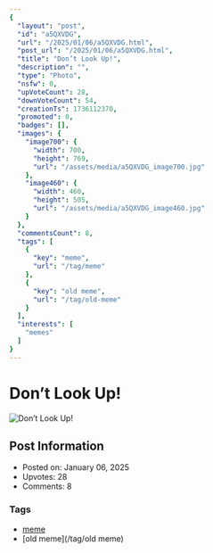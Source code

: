 ```yaml
---
{
  "layout": "post",
  "id": "a5QXVDG",
  "url": "/2025/01/06/a5QXVDG.html",
  "post_url": "/2025/01/06/a5QXVDG.html",
  "title": "Don’t Look Up!",
  "description": "",
  "type": "Photo",
  "nsfw": 0,
  "upVoteCount": 28,
  "downVoteCount": 54,
  "creationTs": 1736112370,
  "promoted": 0,
  "badges": [],
  "images": {
    "image700": {
      "width": 700,
      "height": 769,
      "url": "/assets/media/a5QXVDG_image700.jpg"
    },
    "image460": {
      "width": 460,
      "height": 505,
      "url": "/assets/media/a5QXVDG_image460.jpg"
    }
  },
  "commentsCount": 8,
  "tags": [
    {
      "key": "meme",
      "url": "/tag/meme"
    },
    {
      "key": "old meme",
      "url": "/tag/old-meme"
    }
  ],
  "interests": [
    "memes"
  ]
}
---
```


# Don’t Look Up!

![Don’t Look Up!](/assets/media/a5QXVDG_image700.jpg)

## Post Information

- Posted on: January 06, 2025
- Upvotes: 28
- Comments: 8

### Tags

- [meme](/tag/meme)
- [old meme](/tag/old meme)
